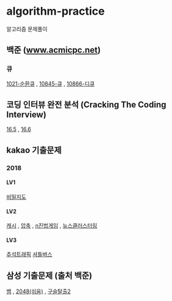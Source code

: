# algorithm-practice

알고리즘 문제풀이

## 백준 (www.acmicpc.net)

### 큐
[1021-순환큐](acmicpc/1021-circular-queue.py)
, [10845-큐](acmicpc/10845-queue.py)
, [10866-디큐](acmicpc/10866-deque.py)

## 코딩 인터뷰 완전 분석 (Cracking The Coding Interview)

[16.5](ctci/mid_16_5.py)
, [16.6](ctci/mid_16_6.py)
## kakao 기출문제

### 2018

#### LV1
[비밀지도](kakao/2018/lv1/mysterymap.py)

#### LV2
[캐시](kakao/2018/lv2/cache.py)
, [압축](kakao/2018/lv2/compression.py)
, [n진법게임](kakao/2018/lv2/n_numeral_game.py)
, [뉴스클러스터링](kakao/2018/lv2/news_clustering.py)

#### LV3 
[추석트래픽](kakao/2018/lv3/thanksgiving_traffic.py)
[셔틀버스](kakao/2018/lv3/shuttlebus.py)

## 삼성 기출문제 (출처 백준)

[뱀](samsung/3190_snake.py)
, [2048(쉬움)](samsung/12100_2048(Easy).py)
, [구슬탈출2](samsung/13460_bead_escape_2.py)